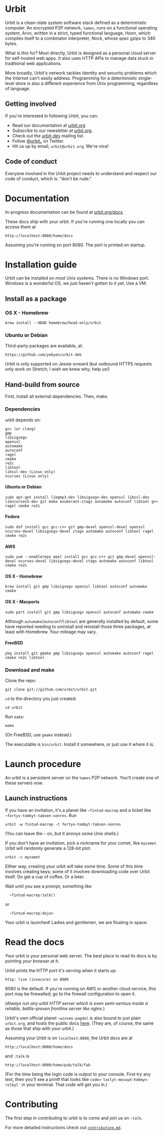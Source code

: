 Urbit
=====

Urbit is a clean-slate system software stack defined as a
deterministic computer. An encrypted P2P network, `%ames`, runs on a
functional operating system, Arvo, written in a strict, typed
functional language, Hoon, which compiles itself to a combinator
interpreter, Nock, whose spec gzips to 340 bytes.

What is this for? Most directly, Urbit is designed as a personal
cloud server for self-hosted web apps. It also uses HTTP APIs to
manage data stuck in traditional web applications.

More broadly, Urbit's network tackles identity and security problems
which the Internet can't easily address. Programming for a
deterministic single-level store is also a different experience from
Unix programming, regardless of language.

Getting involved
----------------

If you're interested in following Urbit, you can:

-   Read our documentation at [urbit.org](http://urbit.org/docs)
-   Subscribe to our newsletter at [urbit.org](http://urbit.org).
-   Check out the
    [urbit-dev](https://groups.google.com/forum/#!forum/urbit-dev)
    mailing list.
-   Follow [@urbit_](https://twitter.com/urbit\_) on Twitter.
-   Hit us up by email, `urbit@urbit.org`. We're nice!

Code of conduct
---------------

Everyone involved in the Urbit project needs to understand and
respect our code of conduct, which is: "don't be rude."

Documentation
=============

In-progress documentation can be found at
[urbit.org/docs](http://urbit.org/docs).

These docs ship with your urbit. If you're running one locally you
can access them at

    http://localhost:8080/home/docs

Assuming you're running on port 8080. The port is printed on startup.

Installation guide
==================

Urbit can be installed on most Unix systems. There is no Windows
port. Windows is a wonderful OS, we just haven't gotten to it yet.
Use a VM.

Install as a package
--------------------

### OS X - Homebrew

    brew install --HEAD homebrew/head-only/urbit

### Ubuntu or Debian

Third-party packages are available, at:

    https://github.com/yebyen/urbit-deb

Urbit is only supported on Jessie onward (but outbound HTTPS requests only work on Stretch; I wish we knew why; help us!)

Hand-build from source
----------------------

First, install all external dependencies. Then, make.

### Dependencies

urbit depends on:

    gcc (or clang)
    gmp
    libsigsegv
    openssl
    automake
    autoconf
    ragel
    cmake
    re2c
    libtool
    libssl-dev (Linux only)
    ncurses (Linux only)

#### Ubuntu or Debian

    sudo apt-get install libgmp3-dev libsigsegv-dev openssl libssl-dev libncurses5-dev git make exuberant-ctags automake autoconf libtool g++ ragel cmake re2c

#### Fedora

    sudo dnf install gcc gcc-c++ git gmp-devel openssl-devel openssl ncurses-devel libsigsegv-devel ctags automake autoconf libtool ragel cmake re2c

#### AWS

    sudo yum --enablerepo epel install gcc gcc-c++ git gmp-devel openssl-devel ncurses-devel libsigsegv-devel ctags automake autoconf libtool cmake re2c

#### OS X - Homebrew

    brew install git gmp libsigsegv openssl libtool autoconf automake cmake

#### OS X - Macports

    sudo port install git gmp libsigsegv openssl autoconf automake cmake

Although `automake`/`autoconf`/`libtool` are generally installed by
default, some have reported needing to uninstall and reinstall those
three packages, at least with Homebrew. Your mileage may vary.

#### FreeBSD

    pkg install git gmake gmp libsigsegv openssl automake autoconf ragel cmake re2c libtool

### Download and make

Clone the repo:

    git clone git://github.com/urbit/urbit.git

`cd` to the directory you just created:

    cd urbit

Run `make`:

    make

(On FreeBSD, use `gmake` instead.)

The executable is `bin/urbit`. Install it somewhere, or just use it
where it is.

Launch procedure
================

An urbit is a persistent server on the `%ames` P2P network. You'll
create one of these servers now. 

Launch instructions
-------------------

If you have an invitation, it's a planet like `~fintud-macrep` and a
ticket like `~fortyv-tombyt-tabsen-sonres`. Run

    urbit -w fintud-macrep -t fortyv-tombyt-tabsen-sonres

(You can leave the `~` on, but it annoys some Unix shells.)

If you don't have an invitation, pick a nickname for your comet, like
`mycomet`. Urbit will randomly generate a 128-bit plot:

    urbit -c mycomet

Either way, creating your urbit will take some time. Some of this
time involves creating keys; some of it involves downloading code
over Urbit itself. Go get a cup of coffee. Or a beer.

Wait until you see a prompt, something like

      ~fintud-macrep:talk() 

or

      ~fintud-macrep:dojo> 

Your urbit is launched! Ladies and gentlemen, we are floating in
space.

Read the docs
=============

Your urbit is your personal web server. The best place to read its
docs is by pointing your browser at it.

Urbit prints the HTTP port it's serving when it starts up:

    http: live (insecure) on 8080

8080 is the default. If you're running on AWS or another cloud
service, this port may be firewalled; go to the firewall
configuration to open it.

(*Always run any urbit HTTP server which is even semi-serious inside a reliable, battle-proven frontline server like nginx.*)

Urbit's own official planet `~winsen-pagdel` is also bound to just
plain `urbit.org`, and hosts the public docs
[here](http://urbit.org/docs). (They are, of course, the same as
those that ship with your urbit.)

Assuming your Urbit is on `localhost:8080`, the Urbit docs are at

    http://localhost:8080/home/docs

and `:talk` is

    http://localhost:8080/home/pub/talk/fab

(For the time being the login code is output to your console. First
try any text, then you'll see a printf that looks like
`code='laslyt-mocwyd-hobmyn-rolbyl'` in your terminal. That code will get you in.)

Contributing
============

The first step in contributing to urbit is to come and join us on
`:talk`.

For more detailed instructions check out
[`contributing.md`](https://github.com/urbit/urbit/blob/master/CONTRIBUTING.md).
